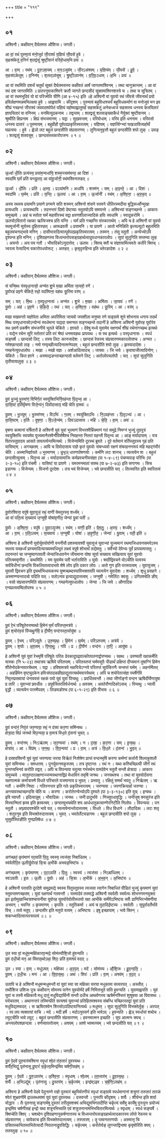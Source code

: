 +++
title = "११९"

+++


## ०१
अश्विनौ। कक्षीवान् दैर्घतमस औशिजः। जगती।

आ वां॒ रथं॑ पुरुमा॒यं म॑नो॒जुवं॑ जी॒राश्वं॑ य॒ज्ञियं॑ जी॒वसे॑ हुवे ।  
स॒हस्र॑केतुं व॒निनं॑ श॒तद्व॑सुं श्रुष्टी॒वानं॑ वरिवो॒धाम॒भि प्रयः॑ ॥

आ । वा॒म् । रथ॑म् । पु॒रु॒ऽमा॒यम् । म॒नः॒ऽजुव॑म् । जी॒रऽअ॑श्वम् । य॒ज्ञिय॑म् । जी॒वसे॑ । हु॒वे॒ ।  
स॒हस्र॑ऽकेतुम् । व॒निन॑म् । श॒तत्ऽव॑सुम् । श्रु॒ष्टी॒ऽवान॑म् । व॒रि॒वः॒ऽधाम् । अ॒भि । प्रयः॑ ॥

आ वां रथमिति दशर्चं चतुर्थं सूक्तं दैर्घतमसस्य कक्षीवतं आर्षं जागतमाश्विनम् । तथा चानुक्रान्तम् । आ वां रथं दश जागतमिति ॥ प्रातरनुवाकाश्विने क्रतौ जागते छन्दसीदं सूक्तमाश्विनशस्त्रे च । तथा च सूत्रितम् । आ वां रथमभूदिवं यो वां परिज्मेति त्रीणि (आ ४-१५) इति ॥हे अश्विनौ वां युवयो रथं जीवसे जीवनार्थं प्रयो हविर्लक्षणमन्नमभिलक्ष्या हुवे । आह्वयामि । कीदृशम् । पुरुमायं बहुविधाश्चर्यं बहुविधकर्माणं वा मनोजुवं मन इव शीघ्रं गच्छन्तं जीराश्वं जववदश्वोपेतं यज्ञियं यज्ञेष्वाह्वातुमर्हं सहस्रकेतुं अनेकध्वजं सहस्रस्य धनस्य केतयितारं ज्ञापयितारं वा वनिनम् । वनमित्युदकनाम । तद्वन्तम् । शतद्वसुं शतसङ्ख्याकैर्ध नैर्युक्तं श्रुष्टीवानम् । श्रुष्वीति क्षिप्रनाम । क्षिप्रं संभजमानम् । यद्वा । सुखवन्तम् । वरिवोधाम् । वरिव इति धननाम । वरिवसो धनस्य दातारं ॥ पुरुमायम् । बहुव्रीहौ पूर्वपदप्रकृतिस्वरत्वम् । यज्ञियम् । यज्ञर्त्विग्भ्यां घखञावित्यर्हार्थे घप्रत्ययः । हुवे । ह्वेञो लट बहुलं छन्दसीति संप्रसारणम् । लुगित्यनुवृत्तौ बहुलं छन्दसीति शपो लुक् । उवङ् । शतद्वसुं शतवसुम् । छान्दसस्तकारोपजनः ॥ १ ॥

## ०२
अश्विनौ। कक्षीवान् दैर्घतमस औशिजः। जगती।

ऊ॒र्ध्वा धी॒तिः प्रत्य॑स्य॒ प्रया॑म॒न्यधा॑यि॒ शस्म॒न्त्सम॑यन्त॒ आ दिशः॑ ।  
स्वदा॑मि घ॒र्मं प्रति॑ यन्त्यू॒तय॒ आ वा॑मू॒र्जानी॒ रथ॑मश्विनारुहत् ॥

ऊ॒र्ध्वा । धी॒तिः । प्रति॑ । अ॒स्य॒ । प्रऽया॑मनि । अधा॑यि । शस्म॑न् । सम् । अ॒य॒न्ते॒ । आ । दिशः॑ ।  
स्वदा॑मि । घ॒र्मम् । प्रति॑ । य॒न्ति॒ । ऊ॒तयः॑ । आ । वा॒म् । ऊ॒र्जानी॑ । रथ॑म् । अ॒श्वि॒ना॒ । अ॒रु॒ह॒त् ॥

अस्य रथस्य प्रयामनि प्रयाणे प्रगमने सति शस्मन् अश्विनो शंसने स्तवने धीतिरस्मदीया बुद्धिरूर्ध्वोन्मुखा प्रत्यधायि । प्रत्यस्थायि । तदनन्तरं दिशो देष्टव्याः स्तुतयोऽपि समयन्ते । अश्विभ्यां सङ्गच्छन्ते । आकारः समुच्छये । अहं च स्तोता घर्मं महावीरस्थं यद्वा क्षरणशीलाज्यादिकं हविः स्वधामि । स्वादूकरोमि । ऊतयोऽवितारो रक्षका ऋत्विजश्च प्रति यन्ति । घर्मं प्रति गच्छन्ति संस्कारार्थम् । अपि च हे अश्विनौ वां युवयो रथमूर्जानी सूर्यस्य दुहितारुहत् । आरूढवती ॥ प्रयामनि । या प्रापणे । आतो मनिन्निति कृत्यल्युटो बहुलमिति बहुलवचनाद्भावे मनिन् । दासीभारादित्वात्पूर्वपदप्रकृतिस्वरत्वम् । तस्मन् । तंसु स्तुतौ । अन्येभ्योऽपि दृश्यन्त इति मनिन् । दृशिग्रहणस्य विध्यन्तरोपसङ्ग्रहार्थत्वादुपधानकारलोपः । सुपां सुलुगिति सप्तम्या लुक् । अयन्ते । अय पय गतौ । भौवादिकोऽनुदात्तेत् । ऊतयः । क्तिच् क्तौ च संज्ञायामित्यवतेः कर्तरि क्तिच् । ज्वरत्व रेत्यादिना वकारोपधयोरूट् । अरुहत् । कृमृदृरुहिभ्य इति च्लेरङादेशः ॥ २ ॥

## ०३
अश्विनौ। कक्षीवान् दैर्घतमस औशिजः। जगती।

सं यन्मि॒थः प॑स्पृधा॒नासो॒ अग्म॑त शु॒भे म॒खा अमि॑ता जा॒यवो॒ रणे॑ ।  
यु॒वोरह॑ प्रव॒णे चे॑किते॒ रथो॒ यद॑श्विना॒ वह॑थः सू॒रिमा वर॑म् ॥

सम् । यत् । मि॒थः । प॒स्पृ॒धा॒नासः॑ । अग्म॑त । शु॒भे । म॒खाः । अमि॑ताः । जा॒यवः॑ । रणे॑ ।  
यु॒वोः । अह॑ । प्र॒व॒णे । चे॒कि॒ते॒ । रथः॑ । यत् । अ॒श्वि॒ना॒ । वह॑थः । सू॒रिम् । आ । वर॑म् ॥

मखा मखवन्तो यज्ञोपेता अमिता अपरिमिता जायवो जयशीला मनुष्या रणे सङ्ग्रामे शुभे शोभनाय धनाय तदर्थं मिथः पस्पृधानासोऽन्योन्यं स्पर्धमाना यद्यदा समग्मत सङ्गच्छन्ते तदानीं हे अश्विना अश्विनौ युवोरह युवोरेव रथः प्रवणे प्रकर्षेण संभजनीये भूतले चेकिते । ज्ञायते । देवेषु मध्ये युवामेव रक्षणार्थं शीघ्रं रथेनागच्छथ इत्यर्थः । यद्येन रथेन सूरि स्तोतारं प्रति वरं श्रेष्ठं धनमावहथः प्रापयथः । स रथ इत्यर्थः ॥ पस्पृधानासः । स्पर्ध सङ्घर्षे । छान्दसो लिट् । तस्य लिटः कानजादेशः । छान्दसं रेफस्य संप्रसारणमकारलोपश्च । अग्मत । गमेश्छान्दसो लङ् । नमो गम्यृच्छीत्यादिनात्मनेपदम् । बहुलं छन्दसीति शपो लुक् । झस्यादादेशः । गमहनेत्युपधालोपः । मखाः । मखो यज्ञः । अर्शआदित्वादच् । जायवः । जि जये । कृवापाजीत्यादिनोण् । चेकिते । कित ज्ञाने । अस्माद्यङन्ताच्छान्दसो वर्तमाने लिट् । अतोलोपयलोपौ । यत् । सुपां सुलुगिति तृतीयायालुक् ॥ ३ ॥

## ०४
अश्विनौ। कक्षीवान् दैर्घतमस औशिजः। जगती।

यु॒वं भु॒ज्युं भु॒रमा॑णं॒ विभि॑र्ग॒तं स्वयु॑क्तिभिर्नि॒वह॑न्ता पि॒तृभ्य॒ आ ।  
या॒सि॒ष्टं व॒र्तिर्वृ॑षणा विजे॒न्यं१॒॑ दिवो॑दासाय॒ महि॑ चेति वा॒मवः॑ ॥

यु॒वम् । भु॒ज्युम् । भु॒रमा॑णम् । विऽभिः॑ । ग॒तम् । स्वयु॑क्तिऽभिः । नि॒ऽवह॑न्ता । पि॒तृऽभ्यः॑ । आ ।  
या॒सि॒ष्टम् । व॒र्तिः । वृ॒ष॒णा॒ । वि॒ऽजे॒न्य॑म् । दिवः॑ऽदासाय । महि॑ । चे॒ति॒ । वा॒म् । अवः॑ ॥

वृषणा कामानां वर्षितारौ हे अश्विनौ युवं युवां भुरमाणं विभरश्वैर्भ्रियमाणं गतं समुद्रे निमग्नं भुज्युं तुग्रपुत्रं स्वयुक्तिभिः स्वयमेव युज्यमानैरश्वैर्नौविशेषैश्च निवहन्ता नितरां वहन्तौ पितृभ्य आ । आङ् मर्यादायाम् । यत्र पितरस्तुग्रादय आसते तावत्पर्यन्तमित्यर्थः । विजेन्यमिति दूरस्थं ब्रुवते । दूरे वर्तमानं वर्तिस्तुग्रस्य गृहं प्रति यासिष्टम् । अगच्छतम् । आपि च दिवोदासाय राज्ञे कृतं युवयोः संबन्ध्यवो रक्षणं शंबरहननरूपं महि महद्गंभीरं चेति । अस्माभिर्ज्ञायते ॥ भुरमाणम् । डुभृञ् धारणपोषणयोः । कर्मणि लटः शानच् । व्यत्ययेन शः । बहुलं छन्दसीत्युत्वम् । पितृभ्य आ । मर्यादायामाजिः कर्मप्रवचनीयसंज्ञा (पा १-४-८९) पंचम्यपाङ् परिभिः (पा २-३-१०) इति पंचमी । यासिष्टं या प्रापणे । यमरमनमातां सक्च (पा ७-२-७३) इति सगागमः । सिच इडागमः । विजेन्यम् । विजनो दूरदेशः । तत्र भवं विजेन्यम् । भवे छन्दसीति यत् । तित्स्वरित इति स्वरितत्वं ॥ ४ ॥

## ०५
अश्विनौ। कक्षीवान् दैर्घतमस औशिजः। जगती।

यु॒वोर॑श्विना॒ वपु॑षे युवा॒युजं॒ रथं॒ वाणी॑ येमतुरस्य॒ शर्ध्य॑म् ।  
आ वां॑ पति॒त्वं स॒ख्याय॑ ज॒ग्मुषी॒ योषा॑वृणीत॒ जेन्या॑ यु॒वां पती॑ ॥

यु॒वोः । अ॒श्वि॒ना॒ । वपु॑षे । यु॒वा॒ऽयुज॑म् । रथ॑म् । वाणी॒ इति॑ । ये॒म॒तुः॒ । अ॒स्य॒ । शर्ध्य॑म् ।  
आ । वा॒म् । प॒ति॒ऽत्वम् । स॒ख्याय॑ । ज॒ग्मुषी॑ । योषा॑ । अ॒वृ॒णी॒त॒ । जेन्या॑ । यु॒वाम् । पती॒ इति॑ ॥

अश्विना हे अश्विनौ युवोर्युवयोर्वाणी वननीयौ प्रशस्यावश्वौ युवायुजं युवाभ्यां युज्यमानं रथमाजिधावनसमयेऽस्य रथस्य यच्छर्ध्यं प्राप्यमादित्याख्यमवधिभूतं लक्ष्यं वपुषे शोभार्थं तद्येमतुः । सर्वेभ्यो देवेभ्यः पूर्वं प्रापयामासतुः । तदनन्तरं चा जग्मुष्यागतवती जेन्याजिधावनेन जीयमाना योषा सूर्या सख्याय सखित्वाय युवां युवयोः पतित्वमवृणीत । कथमिति । मम युवामेव पती भर्ताराविति ॥ युवोः । षष्ठीद्विवचने योऽचीति यत्वस्य सर्वविधीनां छन्दसि विकल्पितत्वादभावे शेषे लोप इति दकार लोपः । अतो गुण इति पररूपत्वम् । युवायुजम् । युवावौ द्विवचन इति द्व्यर्थाभिधायकस्य युष्मच्छब्दस्याविभक्तावपि व्यत्ययेन युवादेशः । शर्ध्यम् । शृधु प्रसहने । अस्माण्ण्यन्तादचो यदिति यत् । यतोऽनाव इत्याद्युदात्तत्वम् । जग्मुषी । गमेर्लिटः क्वसुः । उगितश्चेति ङीप् । वसो संप्रसारणमिति संप्रसारणम् । गमहनेत्युपधालोपः । जेन्या । जि जये । औणादिक एन्यप्रत्ययष्विलोपश्च ॥ ५ ॥

## ०६
अश्विनौ। कक्षीवान् दैर्घतमस औशिजः। जगती।

यु॒वं रे॒भं परि॑षूतेरुरुष्यथो हि॒मेन॑ घ॒र्मं परि॑तप्त॒मत्र॑ये ।  
यु॒वं श॒योर॑व॒सं पि॑प्यथु॒र्गवि॒ प्र दी॒र्घेण॒ वन्द॑नस्ता॒र्यायु॑षा ॥

यु॒वम् । रे॒भम् । परि॑ऽसूतेः । उ॒रु॒ष्य॒थः॒ । हि॒मेन॑ । घ॒र्मम् । परि॑ऽतप्तम् । अत्र॑ये ।  
यु॒वम् । श॒योः । अ॒व॒सम् । पि॒प्य॒थुः॒ । गवि॑ । प्र । दी॒र्घेण॑ । वन्द॑नः । ता॒रि॒ । आयु॑षा ॥

हे अश्विनौ युवं युवां रेभमृषिं परिषूतेः परितः प्रेरकादुपद्रवात्कॊपपतनाद्वोरुप्यथः । रक्षथः । उरुष्यती रक्षाकर्मेति यास्कः (नि ५-२३) तथात्रय ऋषिये परितप्तम् । परितस्तप्तं घर्ममसुरैः पीडार्थं प्रक्षिप्तं दीप्यमानं तुषाग्निं हिमेन शीतेनोदकेनावारयेथाम् । यद्वा । हविषामत्रये भक्षयित्रेऽग्नये परितप्तं सूर्यकिरणैः सन्तप्तं घर्मम् । अहर्नामैतत् । अहर्हिमेन वृष्ट्युदकेन हविःसंपादकव्रीह्याद्युत्पत्त्यर्थमवारयेथाम् । अपि च शयोरेतत्संज्ञ स्यर्षेर्गवि निवृत्तप्रसवायां धेनाववसं रक्षकं पयो युवं युवां पिप्यथुः । प्रवर्धितवन्तौ । तथा जीर्णाङ्गो वन्दन ऋषिर्दीर्घेणायुषा प्र तारि । युवाभ्यां प्रवर्धीतः । प्रपूर्वस्तिरतिर्वर्धनार्थः ॥ अवसम् । अवतेरौणादिकोऽसच् । पिप्यथुः । प्यायी वृद्धौ । व्यत्ययेन परस्मैपदम् । लिड्यङोश्च (पा ६-१-२९) इति पीभावः ॥ ६ ॥

## ०७
अश्विनौ। कक्षीवान् दैर्घतमस औशिजः। जगती।

यु॒वं वन्द॑नं॒ निरृ॑तं जर॒ण्यया॒ रथं॒ न द॑स्रा कर॒णा समि॑न्वथः ।  
क्षेत्रा॒दा विप्रं॑ जनथो विप॒न्यया॒ प्र वा॒मत्र॑ विध॒ते दं॒सना॑ भुवत् ॥

यु॒वम् । वन्द॑नम् । निःऽऋ॑तम् । ज॒र॒ण्यया॑ । रथ॑म् । न । द॒स्रा॒ । क॒र॒णा । सम् । इ॒न्व॒थः॒ ।  
क्षेत्रा॑त् । आ । विप्र॑म् । ज॒न॒थः॒ । वि॒प॒न्यया॑ । प्र । वा॒म् । अत्र॑ । वि॒ध॒ते । दं॒सना॑ । भु॒व॒त् ॥

हे दस्रावश्विनौ युवं युवां जरण्यया जरया विर्ऋतं निःशेषेण प्राप्तं वन्दनमृषिं करणा कर्मणां कर्तारौ शिल्पकुशलौ युवां समिन्वथः । समधत्तम् । पुनर्युवानमकुरुतम् । तत्र दृष्टान्तः । रथं न । यथा कश्चिच्छिल्पी जीर्णं रथं पुनरप्यभिनवं करोति तद्वत् । अपि च विपन्यया स्तुत्या गर्भस्थेन वामदेवेन स्तुतौ सन्तौ क्षेत्रादा । आकारः समुच्चये । मातुरुदरलक्षणाज्जन्मस्थानाद्विप्रं मेधाविनं तमृषिं जनथः । जनयथश्च । तथा वां युवयोर्दंसना रक्षणात्मकं कर्मात्रास्मै विधते परिचरते यजमानाय प्र भुवत् । प्रभवतु । रक्षितुं समर्थं भवतु ॥ निर्ऋतम् । ऋ गतौ । कर्मणि निष्ठा । गतिरनन्तर इति गतेः प्रकृतिस्वरत्वम् । जरण्यया । जरणक्रियार्हा जरण्या । अन्त्यावस्थाच्छन्दसि चेति यः । करणा । करोतेरन्येभ्योऽपि दृश्यते (पा ३-३-१३०) इति युच् । इन्वथः । इवि व्याप्तौ । इदित्वान्नुम् । भौवादिकः । जनथः । जनी प्रादुर्भावे । णिच्युपधावृद्धिः । जनीजॄष् क्नसुरंज इति मित्त्वान्मितां ह्रस्व इति ह्रस्वत्वम् । छन्दस्युभयथेति शप आर्धधातुकत्वाण्णेरनिटीति णिलोपः । विपन्यया । पन स्तुतौ । अघ्न्यादयश्चेति भावे यत् । व्यत्ययेनान्तोदात्तत्वम् । विधते । विध विधाने । तौदादिकः । लटः शतृ । शतुरनुम इति विभक्तेरुदात्तत्वम् । भुवत् । भवतेर्लेट्यडागमः । बहुलं छन्दसीति शपो लुक् । भूसुर्वोस्तिङीति गुणप्रतिषेधः ॥ ७ ॥

## ०८
अश्विनौ। कक्षीवान् दैर्घतमस औशिजः। जगती।

अग॑च्छतं॒ कृप॑माणं परा॒वति॑ पि॒तुः स्वस्य॒ त्यज॑सा॒ निबा॑धितम् ।  
स्व॑र्वतीरि॒त ऊ॒तीर्यु॒वोरह॑ चि॒त्रा अ॒भीके॑ अभवन्न॒भिष्ट॑यः ॥

अग॑च्छतम् । कृप॑माणम् । प॒रा॒ऽवति॑ । पि॒तुः । स्वस्य॑ । त्यज॑सा । निऽबा॑धितम् ।  
स्वः॑ऽवतीः । इ॒तः । ऊ॒तीः । यु॒वोः । अह॑ । चि॒त्राः । अ॒भीके॑ । अ॒भ॒व॒न् । अ॒भिष्ट॑यः ॥

हे अश्विनौ परावति दूरदेशे समुद्रमद्ये स्वस्य पितुस्तुग्रस्य त्यजसा त्यागेन निबाधितं पीडितं भुज्युं कृपमाणं युवां स्तुवन्तमगच्छतम् । युवां रक्षणार्थं गतवन्तौ । यस्मादेवं तस्माद्धे अश्विनौ स्वर्वतीः स्वर्वत्यः शोभनगमनयुक्ता इत इतोमुखाच्चित्राश्चायनीया युवोरह युवयोरेवोतीरूतयो रक्षा आभीके समीपेऽभिष्टयः सर्वैः प्राणिभिरभ्येषणीया अभवन् । भवन्ति ॥ कृपमाणम् । कृपतिः । स्तुतिकर्मा । अयं च तुदादिर्द्रष्टव्यः । स्वर्वतीः । सुपूर्वादर्तेर्भावे विच् । ततो मतुप् । छन्दसीर इति मतुपो वत्वम् । अभिष्टयः । इषु इच्छायाम् । भावे क्तिन् । शकन्ध्वादित्वात्पररूपत्वं ॥ ८ ॥

## ०९
अश्विनौ। कक्षीवान् दैर्घतमस औशिजः। जगती।

उ॒त स्या वां॒ मधु॑म॒न्मक्षि॑कारप॒न्मदे॒ सोम॑स्यौशि॒जो हु॑वन्यति ।  
यु॒वं द॑धी॒चो मन॒ आ वि॑वास॒थोऽथा॒ शिरः॒ प्रति॑ वा॒मश्व्यं॑ वदत् ॥

उ॒त । स्या । वा॒म् । मधु॑ऽमत् । मक्षि॑का । अ॒र॒प॒त् । मदे॑ । सोम॑स्य । औ॒शि॒जः । हु॒व॒न्य॒ति॒ ।  
यु॒वम् । द॒धी॒चः । मनः॑ । आ । वि॒वा॒स॒थः॒ । अथ॑ । शिरः॑ । प्रति॑ । वा॒म् । अश्व्य॑म् । व॒द॒त् ॥

उतापि च हे अश्विनौ मधुमन्मधुमन्तौ वां युवां स्या सा मक्षिका सरघा मधुकामा सत्यरपत् । अस्तौत् । तथौशिज उशिजः पुत्रः कक्षीवान् सोमस्य पानेन युवयोर्मदे हर्षे निमित्तभूते सति हुवन्यति । युवामाह्वयति । युवं युवां च तस्यै मक्षिकायै मधु दातुं मधुविद्यार्थिनौ सन्तौ दधीच आथर्वणस्य ऋषेर्मनश्चित्तं शुश्रूषया आ विवासथः । पर्यचरतम् । अथानन्तरं तस्मिन्प्रीते सत्यश्व्यं युवाभ्यां प्रतिहितमश्वस्य संबन्धि यच्छिरस्तद्वां युवां प्रति मधुविद्यामवदत् । स ऋषिराश्वेन शिरसोऽपदिष्टवानित्यर्थः ॥ मधुमत् । सुपा सुलुगिति विभक्तेर्लुक् । अरपत् । रप लप व्यक्तायां वाचि । मदे । मदी हर्षे । मदोऽनुपसर्ग इति भावेऽप् । हुवन्यति । ह्वेञ् स्वर्धायां शब्देच । ल्युट्चीति भावे ल्युट् । बहुलं छन्दसीति संप्रसारणम् । हवनमात्मन इच्छति । सुप आत्मनः क्यच् । अन्त्यलोपश्छान्दसः । वर्णव्यापत्तोत्वम् । अश्व्यम् । अश्वे भवमत्व्यम् । भवे छन्दसीति यत् ॥ ९ ॥

## १०
अश्विनौ। कक्षीवान् दैर्घतमस औशिजः। जगती।

यु॒वं पे॒दवे॑ पुरु॒वार॑मश्विना स्पृ॒धां श्वे॒तं त॑रु॒तारं॑ दुवस्यथः ।  
शर्यै॑र॒भिद्युं॒ पृत॑नासु दु॒ष्टरं॑ च॒र्कृत्य॒मिन्द्र॑मिव चर्षणी॒सह॑म् ॥

यु॒वम् । पे॒दवे॑ । पु॒रु॒ऽवार॑म् । अ॒श्वि॒ना॒ । स्पृ॒धाम् । श्वे॒तम् । त॒रु॒तार॑म् । दु॒व॒स्य॒थः॒ ।  
शर्यैः॑ । अ॒भिऽद्यु॑म् । पृत॑नासु । दु॒स्तर॑म् । च॒र्कृत्य॑म् । इन्द्र॑म्ऽइव । च॒र्ष॒णि॒ऽसह॑म् ॥

अश्विना हे अश्विनौ पेदवे पेदुनाम्ने राज्ञे पुरुवारं बहुभिर्वरणीयं स्पृधां सङ्ग्रामे स्पर्धमानानां शत्रूणां तरुतारं तारकं श्वेतं शुभ्रवर्णमिं द्राल्लब्धमश्वं युवं युवां दुवस्यथः । दत्तवन्तौ । पुनरपि कीदृशम् । शर्यैः । शीर्यन्त इति शर्या योद्धारः । तैः पृतनासु सङ्गामेषु दुस्तरं तरीतुमशक्यं अभिद्युमभिगतदीप्तिं चर्कृत्यं सर्वेषु कार्येषु पुनःपुनः प्रयोज्यं इन्द्रमिव चर्षणीसहं इन्द्रो यथा शत्रूनभिभवति एवं शत्रुजनानामभिभवितारमित्यर्थः ॥ स्पृधाम् । स्पर्ध सङ्घर्षे । क्विप्चेति क्विप् । चशब्देन दृशिग्रहणानुकर्षणात्तस्य च विध्यन्तरोपसङ्ग्रहार्थत्वादकारस्य लोपो रेफस्य च संप्रसारणम् । सावेकाच इति विभक्तेरुदात्तत्वम् । तरुतारम् । तॄ प्लवनतरणयोः । अस्मात्तृ चि ग्रसितस्कभितस्तभितेत्यादौ निपातनाद्रूपसिद्धिः । चर्कृत्यम् । करोतेर्यङ् लुगन्ताद्विभाषा कृवृषोरिति क्यप् । ततस्तुक् ॥ १० ॥
